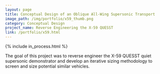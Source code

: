 ```yaml
---
layout: page
title: Conceptual Design of an Oblique All-Wing Supersonic Transport
image_path: /img/portfolio/x59_thumb.png
category: Conceptual Design
project_name: Reverse Engineering the X-59 QUESST
link: /portfolio/x59.html
---
```

{% include in_process.html %}
<br/>

The goal of this project was to reverse engineer the X-59 QUESST quiet supersonic demonstrator and develop an iterative sizing methodology to screen and size potential similar vehicles.